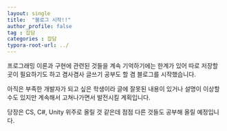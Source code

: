 ```yaml
---
layout: single
title:  "블로그 시작!!"
author_profile: false
tag : 잡담
categories : 잡담
typora-root-url: ../
---
```


프로그래밍 이론과 구현에 관련된 것들을 계속 기억하기에는 한계가 있어 따로 저장할 곳이 필요하기도 하고 겸사겸사 글쓰기 공부도 할 겸 블로그를 시작했습니다.



아직은 부족한 개발자가 되고 싶은 학생이라 글에 잘못된 내용이 있거나 설명이 이상할 수도 있지만 계속해서 고쳐나가면서 발전시킬 계획입니다.



당장은 CS, C#, Unity 위주로 올릴 것 같은데 점점 다른 것들도 공부해 올릴 예정입니다.
